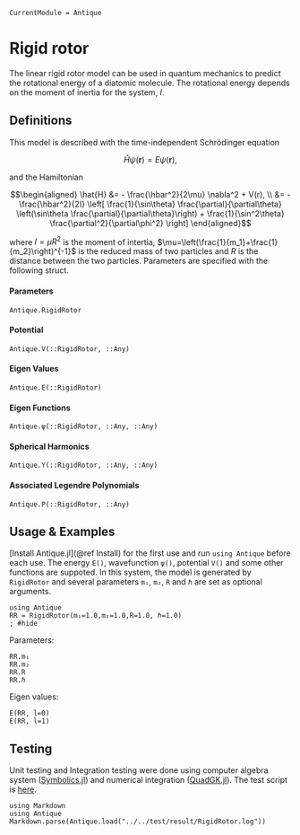 ```@meta
CurrentModule = Antique
```

# Rigid rotor

The linear rigid rotor model can be used in quantum mechanics to predict the rotational energy of a diatomic molecule. The rotational energy depends on the moment of inertia for the system, $I$.

## Definitions

This model is described with the time-independent Schrödinger equation
```math
  \hat{H} \psi(\pmb{r}) = E \psi(\pmb{r}),
```
and the Hamiltonian
```math
\begin{aligned}
  \hat{H} &= - \frac{\hbar^2}{2\mu} \nabla^2 + V(r), \\
          &= - \frac{\hbar^2}{2I} \left[ \frac{1}{\sin\theta} \frac{\partial}{\partial\theta} \left(\sin\theta \frac{\partial}{\partial\theta}\right) + \frac{1}{\sin^2\theta} \frac{\partial^2}{\partial\phi^2}  \right]
\end{aligned}
```
where $I=\mu R^2$ is the moment of intertia, $\mu=\left(\frac{1}{m_1}+\frac{1}{m_2}\right)^{-1}$ is the reduced mass of two particles and $R$ is the distance between the two particles. Parameters are specified with the following struct.

#### Parameters
```@docs; canonical=false
Antique.RigidRotor
```

#### Potential
```@docs; canonical=false
Antique.V(::RigidRotor, ::Any)
```

#### Eigen Values
```@docs; canonical=false
Antique.E(::RigidRotor)
```

#### Eigen Functions
```@docs; canonical=false
Antique.ψ(::RigidRotor, ::Any, ::Any)
```

#### Spherical Harmonics
```@docs; canonical=false
Antique.Y(::RigidRotor, ::Any, ::Any)
```

#### Associated Legendre Polynomials
```@docs; canonical=false
Antique.P(::RigidRotor, ::Any)
```

## Usage & Examples

[Install Antique.jl](@ref Install) for the first use and run `using Antique` before each use. The energy `E()`, wavefunction `ψ()`, potential `V()` and some other functions are suppoted. In this system, the model is generated by `RigidRotor` and several parameters `m₁`, `m₂`, `R` and `ℏ` are set as optional arguments.

```@example RR
using Antique
RR = RigidRotor(m₁=1.0,m₂=1.0,R=1.0, ℏ=1.0)
; #hide
```

Parameters:

```@repl RR
RR.m₁
RR.m₂
RR.R
RR.ℏ
```

Eigen values:

```@repl RR
E(RR, l=0)
E(RR, l=1)
```


## Testing

Unit testing and Integration testing were done using computer algebra system ([Symbolics.jl](https://symbolics.juliasymbolics.org/stable/)) and numerical integration ([QuadGK.jl](https://juliamath.github.io/QuadGK.jl/stable/)). The test script is [here](https://github.com/ohno/Antique.jl/blob/main/test/RigidRotor.jl).

```@eval
using Markdown
using Antique
Markdown.parse(Antique.load("../../test/result/RigidRotor.log"))
```
